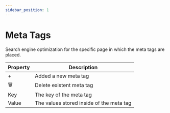 ```yaml
---
sidebar_position: 1
---
```

# Meta Tags

Search engine optimization for the specific page in which the meta tags are placed.

| **Property** | **Description** |
| --- | --- |
| + | Added a new meta tag |
| 🗑️ | Delete existent meta tag |
| Key | The key of the meta tag |
| Value | The values stored inside of the meta tag |
